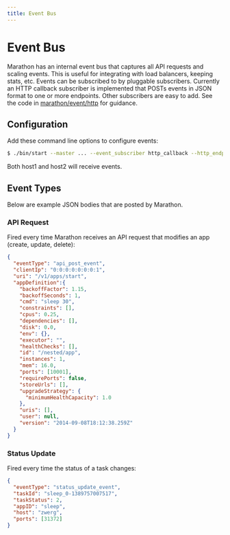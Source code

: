 ```yaml
---
title: Event Bus
---
```


# Event Bus

Marathon has an internal event bus that captures all API requests and scaling events. This is useful for integrating with load balancers, keeping stats, etc.
Events can be subscribed to by pluggable subscribers. Currently an HTTP callback subscriber is implemented that POSTs events in JSON format to one or more endpoints. Other subscribers are easy to add. See the code in
[marathon/event/http](https://github.com/mesosphere/marathon/tree/master/src/main/scala/mesosphere/marathon/event/http)
for guidance.

## Configuration

Add these command line options to configure events:

``` bash
$ ./bin/start --master ... --event_subscriber http_callback --http_endpoints http://host1/foo,http://host2/bar
```

Both host1 and host2 will receive events.

## Event Types

Below are example JSON bodies that are posted by Marathon.

### API Request

Fired every time Marathon receives an API request that modifies an app (create, update, delete):

``` json
{
  "eventType": "api_post_event",
  "clientIp": "0:0:0:0:0:0:0:1",
  "uri": "/v1/apps/start",
  "appDefinition":{
    "backoffFactor": 1.15, 
    "backoffSeconds": 1, 
    "cmd": "sleep 30", 
    "constraints": [], 
    "cpus": 0.25, 
    "dependencies": [], 
    "disk": 0.0, 
    "env": {}, 
    "executor": "", 
    "healthChecks": [], 
    "id": "/nested/app", 
    "instances": 1, 
    "mem": 16.0, 
    "ports": [10001], 
    "requirePorts": false, 
    "storeUrls": [], 
    "upgradeStrategy": {
      "minimumHealthCapacity": 1.0
    }, 
    "uris": [], 
    "user": null, 
    "version": "2014-09-08T18:12:38.259Z"
  }
}
```

### Status Update

Fired every time the status of a task changes:

``` json
{
  "eventType": "status_update_event",
  "taskId": "sleep_0-1389757007517",
  "taskStatus": 2,
  "appID": "sleep",
  "host": "zwerg",
  "ports": [31372]
}
```
